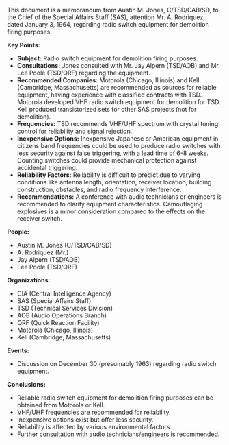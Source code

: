 This document is a memorandum from Austin M. Jones, C/TSD/CAB/SD, to the Chief of the Special Affairs Staff (SAS), attention Mr. A. Rodriquez, dated January 3, 1964, regarding radio switch equipment for demolition firing purposes.

**Key Points:**

*   **Subject:** Radio switch equipment for demolition firing purposes.
*   **Consultations:** Jones consulted with Mr. Jay Alpern (TSD/AOB) and Mr. Lee Poole (TSD/QRF) regarding the equipment.
*   **Recommended Companies:** Motorola (Chicago, Illinois) and Kell (Cambridge, Massachusetts) are recommended as sources for reliable equipment, having experience with classified contracts with TSD. Motorola developed VHF radio switch equipment for demolition for TSD. Kell produced transistorized sets for other SAS projects (not for demolition).
*   **Frequencies:** TSD recommends VHF/UHF spectrum with crystal tuning control for reliability and signal rejection.
*   **Inexpensive Options:** Inexpensive Japanese or American equipment in citizens band frequencies could be used to produce radio switches with less security against false triggering, with a lead time of 6-8 weeks. Counting switches could provide mechanical protection against accidental triggering.
*   **Reliability Factors:** Reliability is difficult to predict due to varying conditions like antenna length, orientation, receiver location, building construction, obstacles, and radio frequency interference.
*   **Recommendations:** A conference with audio technicians or engineers is recommended to clarify equipment characteristics. Camouflaging explosives is a minor consideration compared to the effects on the receiver switch.

**People:**

*   Austin M. Jones (C/TSD/CAB/SD)
*   A. Rodriquez (Mr.)
*   Jay Alpern (TSD/AOB)
*   Lee Poole (TSD/QRF)

**Organizations:**

*   CIA (Central Intelligence Agency)
*   SAS (Special Affairs Staff)
*   TSD (Technical Services Division)
*   AOB (Audio Operations Branch)
*   QRF (Quick Reaction Facility)
*   Motorola (Chicago, Illinois)
*   Kell (Cambridge, Massachusetts)

**Events:**

*   Discussion on December 30 (presumably 1963) regarding radio switch equipment.

**Conclusions:**

*   Reliable radio switch equipment for demolition firing purposes can be obtained from Motorola or Kell.
*   VHF/UHF frequencies are recommended for reliability.
*   Inexpensive options exist but offer less security.
*   Reliability is affected by various environmental factors.
*   Further consultation with audio technicians/engineers is recommended.
